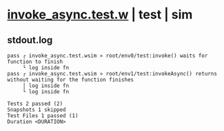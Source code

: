 # [invoke_async.test.w](../../../../../../examples/tests/sdk_tests/function/invoke_async.test.w) | test | sim

## stdout.log
```log
pass ┌ invoke_async.test.wsim » root/env0/test:invoke() waits for function to finish                          
     └ log inside fn
pass ┌ invoke_async.test.wsim » root/env1/test:invokeAsync() returns without waiting for the function finishes
     │ log inside fn
     └ log inside fn

Tests 2 passed (2)
Snapshots 1 skipped
Test Files 1 passed (1)
Duration <DURATION>
```

